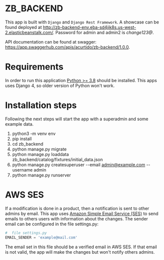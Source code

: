 # ZB_BACKEND
This app is built with ``Django`` and ``Django Rest Framework``. A showcase can be found deployed at http://zb-backend-env.eba-sd4jik8s.us-west-2.elasticbeanstalk.com/. Password for admin and admin2 is *change123@*.

API documentation can be found at swagger: https://app.swaggerhub.com/apis/acurtido/zb-backend/1.0.0.

# Requirements
In order to run this application [Python >= 3.8](https://www.python.org/) should be installed. This apps uses Django 4, so older version of Python won't work.

# Installation steps
Following the next steps will start the app with a superadmin and some example data.
1. python3 -m venv env
2. pip install
3. cd zb_backend
4. python manage.py migrate
5. python manage.py loaddata zb_backend/catalog/fixtures/initial_data.json
6. python manage.py createsuperuser --email admin@example.com --username admin
7. python manage.py runserver

# AWS SES
If a modification is done in a product, then a notification is sent to other admins by email. This app uses [Amazon Simple Email Service (SES)](https://aws.amazon.com/es/ses/) to send emails to others users with information about the changes. The sender email can be configured in the file settings.py:

``` python
#  file settings.py
EMAIL_SENDER = 'example@mail.com'
```

The email set in this file should be a verified email in AWS SES. If that email is not valid, the app will make the changes but won't notify others admins.

